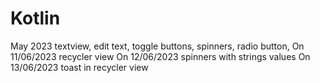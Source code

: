 # Kotlin
May 2023 textview, edit text, toggle buttons, spinners, radio button, On 11/06/2023 recycler view
On 12/06/2023 spinners with strings values
On 13/06/2023 toast in recycler view
